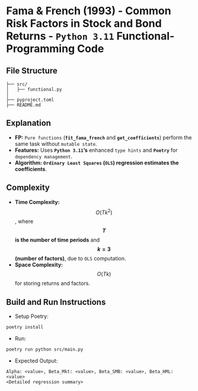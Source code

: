 # Fama & French (1993) - Common Risk Factors in Stock and Bond Returns - __`Python 3.11` Functional-Programming Code__

## File Structure
```
├── src/
│   ├── functional.py
│
├── pyproject.toml
├── README.md
```

## Explanation
- __FP:__ `Pure functions` (__`fit_fama_french`__ and __`get_coefficients`__) perform the same task without `mutable state`.
- __Features:__ Uses __`Python 3.11`’s__ enhanced `type hints` and __`Poetry`__ for `dependency management`.
- __Algorithm:__ __`Ordinary Least Squares` (`OLS`) regression estimates the coefficients__.

## Complexity
- __Time Complexity:__ $$O(Tk^{2})$$, where __$$T$$ is the number of time periods__ and __$$k=3$$ (number of factors)__, due to `OLS` computation.
- __Space Complexity:__ $$O(Tk)$$ for storing returns and factors.

## Build and Run Instructions
- Setup Poetry:
```bash
poetry install
```
- Run:
```bash
poetry run python src/main.py
```
- Expected Output:
```
Alpha: <value>, Beta_Mkt: <value>, Beta_SMB: <value>, Beta_HML: <value>
<Detailed regression summary>
```
